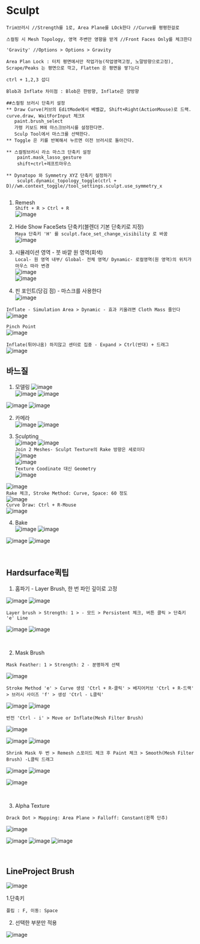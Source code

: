 Sculpt
========

```
Trim브러시 //Strength를 1로, Area Plane를 LOck한다 //Curve를 평평한걸로

스컬핑 시 Mesh Topology, 영역 주변만 영향을 받게 //Front Faces Only를 체크한다

'Gravity' //Options > Options > Gravity

Area Plan Lock : 터치 평면에서만 작업가능(작업영역고정, 노말방향으로고정),
Scrape/Peaks 는 평면으로 깍고, Flatten 은 평면을 쌓?는다

ctrl + 1,2,3 섭디

Blob과 Inflate 차이점 : Blob은 한방향, Inflate은 양방향

##스컬핑 브러시 단축키 설정
** Draw Curve(커브의 EditMode에서 베벨값, Shift+Right(ActionMouse)로 드랙. curve.draw, WaitForInput 체크X 
   paint.brush_select  
   가령 키보드 M에 마스크브러시를 설정한다면.
   Sculp Tool에서 마스크를 선택한다.
** Toggle 은 키를 반복해서 누르면 이전 브러시로 돌아간다.

** 스컬핑브러시 라소 마스크 단축키 설정
    paint.mask_lasso_gesture
    shift+ctrl+레프트마우스

** Dynatopo 와 Symmetry XYZ 단축키 설정하기
    sculpt.dynamic_topology_toggle(ctrl + D)//wm.context_toggle//tool_settings.sculpt.use_symmetry_x
    
```

1. Remesh    
`Shift + R > Ctrl + R`  
![image](https://user-images.githubusercontent.com/30430227/132807187-8b34137b-813f-473d-9968-6c7564d5e77d.png)  


2. Hide Show FaceSets 단축키(블렌더 기본 단축키로 지정)  
`Maya 단축키 'H' 를 sculpt.face_set_change_visibility 로 바꿈`  
![image](https://user-images.githubusercontent.com/30430227/137685503-a5cbe01e-3cd4-408c-8ec2-3d2e363baf9e.png)  


3. 시뮬레이션 영역 - 붓 바깥 원 영역(회색)  
`Local- 원 영역 내부/ Global- 전체 영역/ Dynamic- 로컬영역(원 영역)의 위치가 마우스 따라 변경`  
![image](https://user-images.githubusercontent.com/30430227/137698593-40d3a536-8565-4768-b031-47f81cb393a8.png)  
![image](https://user-images.githubusercontent.com/30430227/137698731-668aa8c4-19b4-4a0b-a91d-1e3d7b2656d1.png)  


4. 핀 포인트(당김 점) - 마스크를 사용한다  
![image](https://user-images.githubusercontent.com/30430227/137706169-0d141bbf-7fb5-4482-8df1-c52138acd09c.png)  

`Inflate - Simulation Area > Dynamic - 효과 키울려면 Cloth Mass 줄인다`  
![image](https://user-images.githubusercontent.com/30430227/137706509-23ffb2f2-017e-4553-a52f-d56e40876111.png)  


`Pinch Point`  
![image](https://user-images.githubusercontent.com/30430227/137706661-80d309ef-1dea-4f1c-a461-5865eb1e3689.png)  


`Inflate(튀어나옴) 하지않고 센터로 집중 - Expand > Ctrl(반대) + 드래그 `  
![image](https://user-images.githubusercontent.com/30430227/137706985-e7d1f3a4-da7b-44e6-99e9-20d176fab858.png)  




바느질 
--------
1. 모델링 
![image](https://user-images.githubusercontent.com/30430227/132803853-c13f265f-56d2-4f53-a270-34fbe83d937f.png)  
![image](https://user-images.githubusercontent.com/30430227/132803924-ee21ef4f-11b7-44ef-809e-f715ce841082.png)
![image](https://user-images.githubusercontent.com/30430227/132803962-a57ef050-301f-47d1-81c2-3e3f404ee36f.png)  

![image](https://user-images.githubusercontent.com/30430227/132804265-d9d6e85d-fccd-4e8d-a28f-23af695e9fd9.png)
![image](https://user-images.githubusercontent.com/30430227/132804406-cf0cf61a-51cd-4a65-b18d-507c54e7fdbd.png)  

2. 카메라  
![image](https://user-images.githubusercontent.com/30430227/132804624-7ddff3e4-1b5c-487f-8d8d-d1fcf0e90b10.png)
![image](https://user-images.githubusercontent.com/30430227/132804702-ad6e4912-6482-4771-b204-2f621194155a.png)  

3. Sculpting  
![image](https://user-images.githubusercontent.com/30430227/132811799-c14d96f8-5ab6-4531-ad61-e5129d56adf5.png)
![image](https://user-images.githubusercontent.com/30430227/132804732-bbfcaf8d-53f7-4a68-b4d5-07fcc1d5071f.png)  
`Join 2 Meshes- Sculpt Texture의 Rake 방향은 세로이다`  
![image](https://user-images.githubusercontent.com/30430227/132806663-41e23944-af68-43ff-ad01-72f9ded03245.png)  
![image](https://user-images.githubusercontent.com/30430227/132806688-a604fea7-4a54-44ef-9de9-a11459f23295.png)  
`Texture Coodinate 대신 Geometry`  
![image](https://user-images.githubusercontent.com/30430227/133007245-b3f6f757-c487-48a8-a044-42c347615768.png)  


![image](https://user-images.githubusercontent.com/30430227/132809767-20046b5f-5fb4-45cd-a4d8-25d2d41134e0.png)  
`Rake 체크, Stroke Method: Curve, Space: 60 정도`  
![image](https://user-images.githubusercontent.com/30430227/132809823-00c4b572-217c-4b4c-8d5b-c9900d5492ca.png)  
`Curve Draw: Ctrl + R-Mouse`  
![image](https://user-images.githubusercontent.com/30430227/132810067-edeca65c-0790-4e0d-87c2-b20f59df90fc.png)  

4. Bake  
![image](https://user-images.githubusercontent.com/30430227/132810257-5a43177f-f3f1-4c13-992f-1c908339425d.png)
![image](https://user-images.githubusercontent.com/30430227/132810883-820800b3-7145-4690-b2c6-c83c5f2d06a9.png)  

![image](https://user-images.githubusercontent.com/30430227/132811518-cdb76a3e-2c54-4efb-ad94-bb420c78f832.png)
![image](https://user-images.githubusercontent.com/30430227/132811534-8546e60b-dd61-4c28-8bc2-14f9b77e9452.png)  

<br>

Hardsurface퀵팁 
---------------

1. 홈파기 - Layer Brush, 한 번 파인 깊이로 고정

![image](https://user-images.githubusercontent.com/30430227/149243758-665e5e29-3ef7-47ad-a3ee-5cb2b142e624.png)
![image](https://user-images.githubusercontent.com/30430227/149243770-31de86df-5a75-44b9-b034-d6e6529f51d4.png)

`Layer brush > Strength: 1 > - 모드 > Persistent 체크, 버튼 클릭 > 단축키 'e' Line`

![image](https://user-images.githubusercontent.com/30430227/149243827-c6c9b858-0bc5-4a46-9afa-a7593d3b189b.png)
![image](https://user-images.githubusercontent.com/30430227/149243852-89b0d91c-cc34-4d2f-afea-5bbc89123293.png)

<br>

2. Mask Brush 

`Mask Feather: 1 > Strength: 2 - 분명하게 선택`

![image](https://user-images.githubusercontent.com/30430227/149244342-5f1f6701-25ef-4ad6-a2ab-31d9178aac87.png)

`Stroke Method 'e' > Curve 생성 'Ctrl + R-클릭' > 베지어커브 'Ctrl + R-드랙' > 브러시 사이즈 'f' > 생성 'Ctrl - L클릭'`

![image](https://user-images.githubusercontent.com/30430227/149244874-11fc6eb2-7172-478f-9c41-355812f8aace.png)
![image](https://user-images.githubusercontent.com/30430227/149244977-73a72be3-c0fa-4dd7-b5a5-7c189b754481.png)

`반전 'Ctrl - i' > Move or Inflate(Mesh Filter Brush) `

![image](https://user-images.githubusercontent.com/30430227/149245543-5d1d4d3c-3d7a-41cf-ab61-3eb8be96d73b.png)

![image](https://user-images.githubusercontent.com/30430227/149245522-b62a7be0-acd7-4dcc-ad01-700c905ab074.png)
![image](https://user-images.githubusercontent.com/30430227/149245471-feb13109-99b9-4617-8226-d6536e8ab73a.png)

`Shrink Mask 두 번 > Remesh 스포이드 체크 후 Paint 체크 > Smooth(Mesh Filter Brush) -L클릭 드래그`

![image](https://user-images.githubusercontent.com/30430227/149245904-10363ed6-e6f8-4396-81dd-a7157d52a7f2.png)
![image](https://user-images.githubusercontent.com/30430227/149245924-d992fbe3-0ecd-4d15-9a41-be5004235216.png)

![image](https://user-images.githubusercontent.com/30430227/149245697-ada2fcdf-0cd3-4320-8472-80f007481d22.png)

<br>

3. Alpha Texture

`Drack Dot > Mapping: Area Plane > Falloff: Constant(왼쪽 단추)`

![image](https://user-images.githubusercontent.com/30430227/149246804-fb42e570-33f1-4ebf-b30b-536fea05f1aa.png)

![image](https://user-images.githubusercontent.com/30430227/149246441-84ba824d-2709-4a50-996b-a59e8ae70f93.png)
![image](https://user-images.githubusercontent.com/30430227/149246487-6d4bcfcc-c4de-4c0c-abd9-97fd0cd735c1.png)
![image](https://user-images.githubusercontent.com/30430227/149246747-cc5c2b75-62a1-4ef7-a322-afb4b9129b03.png)

<br>

LineProject Brush
-------------------

![image](https://user-images.githubusercontent.com/30430227/150132796-b3ddfae7-9dee-491f-8520-9eafd2b96157.png)

1.단축키

`플립 : F, 이동: Space`

2. 선택한 부분만 적용

![image](https://user-images.githubusercontent.com/30430227/150133615-6c75484f-4ae9-434b-b6cd-334fd2201122.png)







